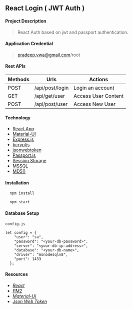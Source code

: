 ## React Login ( JWT Auth )


#### Project Description
> React Auth based on jwt and passport authentication. 

#### Application Credential
> pradeep.vwa@gmail.com/root

#### Rest APIs 

| Methods | Urls             | Actions             |
|---------|------------------|---------------------|
| POST    | /api/post/login  | Login an account    |
| GET     | /api/get/user    | Access User Content |
| POST    | /api/post/user   | Access New User     |



#### Technology

* [React App](https://create-react-app.dev/docs/getting-started/ )
* [Material-UI](https://material-ui.com/)
* [Express.js](https://expressjs.com/)
* [bcryptjs](https://github.com/kelektiv/node.bcrypt.js/)
* [jsonwebtoken](https://github.com/auth0/node-jsonwebtoken)
* [Passport.js](http://www.passportjs.org/)
* [Session Storage](https://developer.mozilla.org/en-US/docs/Web/API/Window/sessionStorage#:~:text=sessionStorage%20is%20similar%20to%20localStorage,over%20page%20reloads%20and%20restores.)
* [MSSQL](https://github.com/tediousjs/node-mssql)
* [MD5()](https://gist.github.com/kitek/1579117)


#### Installation 

```
  npm install

  npm start
```

#### Database Setup

`config.js`
```
let config = {
    "user": "sa",
    "password": "<your-db-password>",
    "server": "<your-db-ip-address>",
    "database": "<your-db-name>",
    "driver": "msnodesqlv8",
    "port": 1433
  };
```

#### Resources

* *[React](https://reactjs.org/)*
* *[PM2](https://pm2.keymetrics.io/)*
* *[Material-UI](https://material-ui.com/)*
* *[Json Web Token](https://github.com/auth0/node-jsonwebtoken)*
